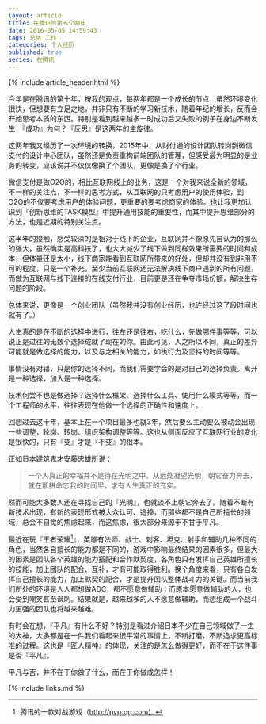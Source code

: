 ```yaml
---
layout: article
title: 在腾讯的第五个两年
date: 2016-05-05 14:59:43
tags: 总结 工作
categories: 个人经历
published: true
series: 在腾讯
---
```


{% include article_header.html %}

今年是在腾讯的第十年，按我的观点，每两年都是一个成长的节点，虽然环境变化很快，但想要有立足之地，并非只有不断的学习新技术，随着年纪的增长，反而会开始思考本质的东西。特别是看到越来越多一时成功后又失败的例子在身边不断发生，『成功』为何？『反思』是这两年的主旋律。

这两年我又经历了一次环境的转换，2015年中，从财付通的设计团队转岗到微信支付的设计中心团队，虽然还是负责重构前端团队的管理，但感受最为明显的是业务的转变，应该说并不仅仅像换了个团队，更像是换了个行业。

微信支付是做O2O的，相比互联网线上的业务，这是一个对我来说全新的领域，不一样的关注点，不一样的思考方式，从互联网的只考虑用户的使用体验，到O2O的不仅要考虑用户的体验问题，更重要的要考虑商家的体验。也让我更加认识到『创新思维的TASK模型』中提升通用技能的重要性，而其中提升思维部分的方法，也是近期的特别关注点。

这半年的接触，感受较深的是相对于线下的企业，互联网并不像原先自认为的那么的强大，虽然确实是高科技了，也大大减少了线下做到同样效果所需要的时间和成本，但体量还是太小，线下商家能看到互联网所带来的好处，但却并没有到非用不可的程度，只是一个补充，至少当前互联网还无法解决线下商户遇到的所有问题，而做为互联网与线下连接的在线支付行业，目前更是还在争夺市场份额，解决生存问题的阶段。

总体来说，更像是一个创业团队（虽然我并没有创业经历，也许经过这了段时间也就有了。）

人生真的是在不断的选择中进行，往左还是往右，吃什么，先做哪件事等等，可以说正是过往的无数个选择成就了现在的你。由此可见，人之所以不同，真正的差异可能就是做选择的能力，以及与之相关的能力，如执行力及坚持的时间等等。

事情没有对错，只是你的选择不同，而我们需要学会的是对自己的选择负责。离开是一种选择，加入是一种选择。

技术何尝不也是做选择？选择什么框架、选择什么工具、使用什么模式等等，而一个工程师的水平，往往表现在他做一个选择的正确性和速度上。

回想过去这十年，基本上在一个项目最多也就3年，然后要么主动要么被动会出现一些调整，轮岗、转岗、组织架构调整等等。这也从侧面反应了互联网行业的变化是很快的，只有『变』才是『不变』的根本。

正如日本建筑鬼才安藤忠雄所说：

> 一个人真正的幸福并不是待在光明之中。从远处凝望光明，朝它奋力奔去，就在那拼命忘我的时间里，才有人生真正的充实。

然而可能大多数人还在寻找自己的『光明』，也就谈不上朝它奔去了。随着不断有新技术出现，有新的表现形式被大众认可、追捧，而那些都不是自己所擅长的领域，总会不自觉的焦虑起来，而这焦虑，很大部分来源于不甘于平凡。

最近在玩『王者荣耀[^1]』，英雄有法师、战士、刺客、坦克、射手和辅助几种不同的角色，当然各自擅长的能力都是不同的，游戏中影响最终结果的因素很多，但最大的因素是团队各个英雄的能力搭配和合作默契度，各角色只有发挥自己英雄所擅长的技能，加上团队的配合、互补，才有可能取得胜利。换个角度来看，只有各自发挥自己擅长的能力，加上默契的配合，才是提升团队整体战斗力的关键。而当前我们所处的环境是人人都想做ADC，都不愿意做辅助；而原本愿意做辅助的人，也会受到嘲笑甚至讽刺。结果就是，越来越多的人不愿意做辅助，而想组成一个战斗力更强的团队也将越来越难。

有时会在想，『平凡』有什么不好？特别是看过介绍日本不少在自己领域做了一生的大神，大多都是在一件我们看起来很平常的事情上，不断打磨，不断追求更高标准的过程。这也是『匠人精神』的体现，关注的是怎么做得更好，而不在于这件事是否『平凡』。

平凡与否，并不在于你做了什么，而在于你做成怎样！

[^1]:	腾讯的一款对战游戏（http://pvp.qq.com）

{% include links.md %}